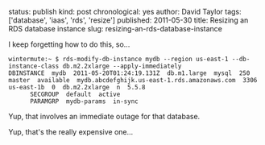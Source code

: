 status: publish
kind: post
chronological: yes
author: David Taylor
tags: ['database', 'iaas', 'rds', 'resize']
published: 2011-05-30
title: Resizing an RDS database instance
slug: resizing-an-rds-database-instance

I keep forgetting how to do this, so...


    wintermute:~ $ rds-modify-db-instance mydb --region us-east-1 --db-instance-class db.m2.2xlarge --apply-immediately
    DBINSTANCE  mydb  2011-05-20T01:24:19.131Z  db.m1.large  mysql  250  master  available  mydb.abcdefghijk.us-east-1.rds.amazonaws.com  3306  us-east-1b  0  db.m2.2xlarge  n  5.5.8
          SECGROUP  default  active
          PARAMGRP  mydb-params  in-sync


Yup, that involves an immediate outage for that database.

Yup, that's the really expensive one...
